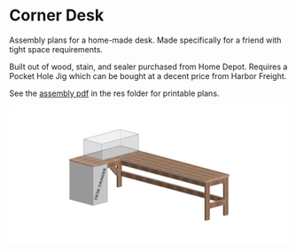 # Corner Desk
Assembly plans for a home-made desk. Made specifically for a friend with tight space requirements.

Built out of wood, stain, and sealer purchased from Home Depot. Requires a Pocket Hole Jig which can be bought at a decent price from Harbor Freight.

See the [assembly pdf](https://github.com/XDleader555/cad_models/raw/main/corner_desk/res/Desk%20Assembly.pdf) in the res folder for printable plans.

![Preview](https://github.com/XDleader555/cad_models/raw/main/corner_desk/res/Desk%20Assembly.jpg)